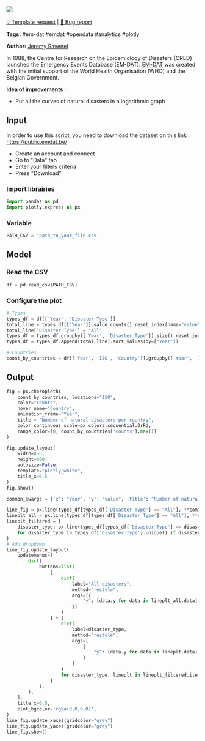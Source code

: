 <a href="https://app.naas.ai/user-redirect/naas/downloader?url=https://raw.githubusercontent.com/jupyter-naas/awesome-notebooks/master/EM-DAT/EM-DAT_natural_disasters.ipynb" target="_parent"><img src="https://naasai-public.s3.eu-west-3.amazonaws.com/open_in_naas.svg"/></a><br><br><a href="https://github.com/jupyter-naas/awesome-notebooks/issues/new?assignees=&labels=&template=template-request.md&title=Tool+-+Action+of+the+notebook+">💡 Template request</a> | <a href="https://github.com/jupyter-naas/awesome-notebooks/issues/new?assignees=&labels=bug&template=bug_report.md&title=EM-DAT+-+Natural+disasters:+Error+short+description">🚨 Bug report</a>

**Tags:** #em-dat #emdat #opendata #analytics #plotly

**Author:** [Jeremy Ravenel](https://www.linkedin.com/in/ACoAAAJHE7sB5OxuKHuzguZ9L6lfDHqw--cdnJg/)

In 1988, the Centre for Research on the Epidemiology of Disasters (CRED) launched the Emergency Events Database (EM-DAT). [EM-DAT](https://www.emdat.be/) was created with the initial support of the World Health Organisation (WHO) and the Belgian Government.

**Idea of improvements :**
- Put all the curves of natural disasters in a logarithmic graph

## Input

In order to use this script, you need to download the dataset on this link :
https://public.emdat.be/
- Create an account and connect
- Go to "Data" tab
- Enter your filters criteria
- Press "Download"

### Import librairies


```python
import pandas as pd
import plotly.express as px
```

### Variable


```python
PATH_CSV = 'path_to_your_file.csv'
```

## Model

### Read the CSV


```python
df = pd.read_csv(PATH_CSV)
```

### Configure the plot


```python
# Types
types_df = df[['Year', 'Disaster Type']]
total_line = types_df[['Year']].value_counts().reset_index(name="value")
total_line['Disaster Type'] = "All"
types_df = types_df.groupby(['Year', 'Disaster Type']).size().reset_index(name="value")
types_df = types_df.append(total_line).sort_values(by=["Year"])

# Countries   
count_by_countries = df[['Year', 'ISO', 'Country']].groupby(['Year', 'ISO', 'Country']).size().reset_index(name='counts')
```

## Output


```python
fig = px.choropleth(
    count_by_countries, locations="ISO",
    color="counts",
    hover_name="Country",
    animation_frame="Year",
    title = "Number of natural disasters per country",
    color_continuous_scale=px.colors.sequential.OrRd,
    range_color=[0, count_by_countries['counts'].max()]
)

fig.update_layout(
    width=850,
    height=600,
    autosize=False,
    template="plotly_white",
    title_x=0.5
)
fig.show()
```


```python
common_kwargs = {'x': "Year", 'y': "value", 'title': "Number of natural disasters per year"}

line_fig = px.line(types_df[types_df['Disaster Type'] == "All"], **common_kwargs)
lineplt_all = px.line(types_df[types_df['Disaster Type'] == "All"], **common_kwargs)
lineplt_filtered = {
    disaster_type: px.line(types_df[types_df['Disaster Type'] == disaster_type], **common_kwargs)
    for disaster_type in types_df['Disaster Type'].unique() if disaster_type != "All"
}
# Add dropdown
line_fig.update_layout(
    updatemenus=[
        dict(
            buttons=list(
                [
                    dict(
                        label="All disasters",
                        method="restyle",
                        args=[{
                            "y": [data.y for data in lineplt_all.data]
                        }]
                    )
                ] + [
                    dict(
                        label=disaster_type,
                        method="restyle",
                        args=[
                            {
                                "y": [data.y for data in lineplt.data],
                            }
                        ]
                    )
                    for disaster_type, lineplt in lineplt_filtered.items()
                ]
            ),
        ),
    ],
    title_x=0.5,
    plot_bgcolor='rgba(0,0,0,0)',
)
line_fig.update_xaxes(gridcolor="grey")
line_fig.update_yaxes(gridcolor="grey")
line_fig.show()
```
